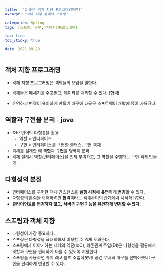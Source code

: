 ```yaml
---
title:  "2.좋은 객체 지향 프로그래밍이란?"
excerpt: "객체 지향 설계와 스프링"

categories: Spring
tags: [스프링, 공부, 객체지향프로그래밍]

toc: true
toc_sticky: true

date: 2021-09-29
---
```


## 객체 지향 프로그래밍

- 객체 지향 프로그래밍은 객체들의 모임을 말한다.

- 객체들은 메세지를 주고받고, 데이터를 처리할 수 있다. (협력)

- 유연하고 변경이 용이하게 만들기 때문에 대규모 소프트웨어 개발에 많이 사용된다.



## 역할과 구현을 분리 - java

- 자바 언어의 다형성을 활용
  - 역할 = 인터페이스
  - 구현 = 인터페이스를 구현한 클래스, 구현 객체
- 객체를 설계할 때 **역할**과 **구현**을 명확히 분리
- 객체 설계시 역할(인터페이스)을 먼저 부여하고, 그 역할을 수행하는 구현 객체 만들기



## 다형성의 본질

- 인터페이스를 구현한 객체 인스턴스를 **실행 시점**에 **유연**하게 **변경**할 수 있다.
- 다형성의 본질을 이해하려면 **협력**이라는 객체사이의 관계에서 시작해야한다.
- **클라이언트를 변경하지 않고, 서버의 구현 기능을 유연하게 변경할 수 있다.**



## 스프링과 객체 지향

- 다형성이 가장 중요하다.
- 스프링은 다형성을 극대화해서 이용할 수 있게 도와준다.
- 스프링에서 이야기하는 제어의 역전(IoC), 의존관계 주입(DI)은 다형성을 활용해서 역할과 구현을 편리하게 다룰 수 있도록 지원한다.
- 스프링을 사용하면 마치 레고 블럭 조립하듯이! 공연 무대의 배우를 선택하듯이! 구현을 편리하게 변경할 수 있다.
